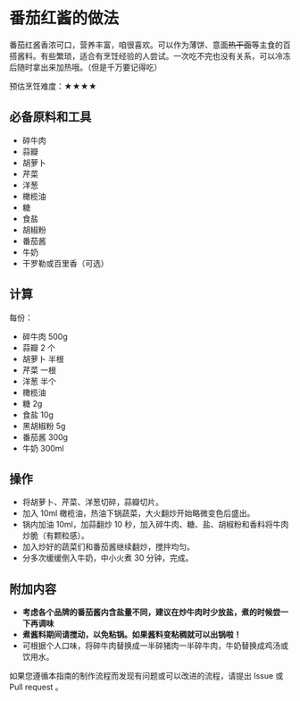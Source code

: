 # 番茄红酱的做法

番茄红酱香浓可口，营养丰富，咱很喜欢。可以作为薄饼、意面~~热干面~~等主食的百搭酱料。有些繁琐，适合有烹饪经验的人尝试。一次吃不完也没有关系，可以冷冻后随时拿出来加热哦。（但是千万要记得吃）

预估烹饪难度：★★★★

## 必备原料和工具

- 碎牛肉
- 蒜瓣
- 胡萝卜
- 芹菜
- 洋葱
- 橄榄油
- 糖
- 食盐
- 胡椒粉
- 番茄酱
- 牛奶
- 干罗勒或百里香（可选）

## 计算

每份：

- 碎牛肉 500g
- 蒜瓣 2 个
- 胡萝卜 半根
- 芹菜 一根
- 洋葱 半个
- 橄榄油
- 糖 2g
- 食盐 10g
- 黑胡椒粉 5g
- 番茄酱 300g
- 牛奶 300ml

## 操作

- 将胡萝卜、芹菜、洋葱切碎，蒜瓣切片。
- 加入 10ml 橄榄油，热油下锅蔬菜，大火翻炒开始略微变色后盛出。
- 锅内加油 10ml，加蒜翻炒 10 秒，加入碎牛肉、糖、盐、胡椒粉和香料将牛肉炒脆（有颗粒感）。
- 加入炒好的蔬菜们和番茄酱继续翻炒，搅拌均匀。
- 分多次缓缓倒入牛奶，中小火煮 30 分钟，完成。

## 附加内容

- **考虑各个品牌的番茄酱内含盐量不同，建议在炒牛肉时少放盐，煮的时候尝一下再调味**
- **煮酱料期间请搅动，以免粘锅。如果酱料变粘稠就可以出锅啦！**
- 可根据个人口味，将碎牛肉替换成一半碎猪肉一半碎牛肉，牛奶替换成鸡汤或饮用水。

如果您遵循本指南的制作流程而发现有问题或可以改进的流程，请提出 Issue 或 Pull request 。
